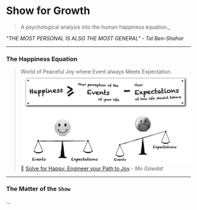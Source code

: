 # Show for Growth
> A psychological analysis into the human happiness equation._

_"THE MOST PERSONAL IS ALSO THE MOST GENERAL" - Tal Ben-Shahar_

---
### The Happiness Equation
> World of Peaceful Joy where Event always Meets Expectation.
![the-happiness-equation](the-happiness-equation.png)
:eyes: [Solve for Happy: Engineer your Path to Joy](https://www.solveforhappy.com/) - _Mo Gawdat_

---
### The Matter of the `Show`

...
